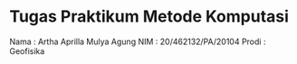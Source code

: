 # Tugas Praktikum Metode Komputasi
Nama  : Artha Aprilla Mulya Agung 
NIM   : 20/462132/PA/20104
Prodi : Geofisika
